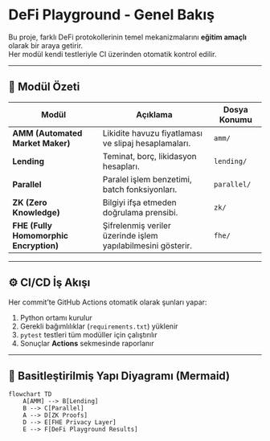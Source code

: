 # DeFi Playground - Genel Bakış

Bu proje, farklı DeFi protokollerinin temel mekanizmalarını **eğitim amaçlı** olarak bir araya getirir.  
Her modül kendi testleriyle CI üzerinden otomatik kontrol edilir.

---

## 🧩 Modül Özeti

| Modül | Açıklama | Dosya Konumu |
|--------|-----------|---------------|
| **AMM (Automated Market Maker)** | Likidite havuzu fiyatlaması ve slipaj hesaplamaları. | `amm/` |
| **Lending** | Teminat, borç, likidasyon hesapları. | `lending/` |
| **Parallel** | Paralel işlem benzetimi, batch fonksiyonları. | `parallel/` |
| **ZK (Zero Knowledge)** | Bilgiyi ifşa etmeden doğrulama prensibi. | `zk/` |
| **FHE (Fully Homomorphic Encryption)** | Şifrelenmiş veriler üzerinde işlem yapılabilmesini gösterir. | `fhe/` |

---

## ⚙️ CI/CD İş Akışı

Her commit’te GitHub Actions otomatik olarak şunları yapar:
1. Python ortamı kurulur  
2. Gerekli bağımlılıklar (`requirements.txt`) yüklenir  
3. `pytest` testleri tüm modüller için çalıştırılır  
4. Sonuçlar **Actions** sekmesinde raporlanır

---

## 🧠 Basitleştirilmiş Yapı Diyagramı (Mermaid)

```mermaid
flowchart TD
    A[AMM] --> B[Lending]
    B --> C[Parallel]
    A --> D[ZK Proofs]
    D --> E[FHE Privacy Layer]
    E --> F[DeFi Playground Results]

